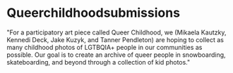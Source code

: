 # Queerchildhoodsubmissions
"For a participatory art piece called Queer Childhood, we (Mikaela Kautzky, Kennedi Deck, Jake Kuzyk, and Tanner Pendleton) are hoping to collect as many childhood photos of LGTBQIA+ people in our communities as possible. Our goal is to create an archive of queer people in snowboarding, skateboarding, and beyond through a collection of kid photos."
